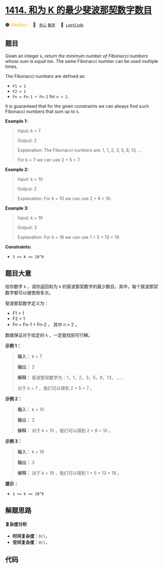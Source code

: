 # [1414. 和为 K 的最少斐波那契数字数目](https://leetcode.com/problems/find-the-minimum-number-of-fibonacci-numbers-whose-sum-is-k)

🟠 <font color=#ffb800>Medium</font>&emsp; 🔖&ensp; [`贪心`](/leetcode/outline/tag/greedy.md) [`数学`](/leetcode/outline/tag/math.md)&emsp; 🔗&ensp;[`LeetCode`](https://leetcode.com/problems/find-the-minimum-number-of-fibonacci-numbers-whose-sum-is-k)

## 题目

Given an integer `k`, _return the minimum number of Fibonacci numbers whose
sum is equal to_`k`. The same Fibonacci number can be used multiple times.

The Fibonacci numbers are defined as:

  * `F1 = 1`
  * `F2 = 1`
  * `Fn = Fn-1 + Fn-2` for `n > 2.`

It is guaranteed that for the given constraints we can always find such
Fibonacci numbers that sum up to `k`.



**Example 1:**

> Input: k = 7
> 
> Output: 2 
> 
> Explanation: The Fibonacci numbers are: 1, 1, 2, 3, 5, 8, 13, ... 
> 
> For k = 7 we can use 2 + 5 = 7.

**Example 2:**

> Input: k = 10
> 
> Output: 2 
> 
> Explanation: For k = 10 we can use 2 + 8 = 10.

**Example 3:**

> Input: k = 19
> 
> Output: 3 
> 
> Explanation: For k = 19 we can use 1 + 5 + 13 = 19.

**Constraints:**

  * `1 <= k <= 10^9`


## 题目大意

给你数字 `k` ，请你返回和为 `k` 的斐波那契数字的最少数目，其中，每个斐波那契数字都可以被使用多次。

斐波那契数字定义为：

  * F1 = 1
  * F2 = 1
  * Fn = Fn-1 \+ Fn-2 ， 其中 n > 2 。

数据保证对于给定的 `k` ，一定能找到可行解。



**示例 1：**

> 
> 
> 
> 
> 
> **输入：** k = 7
> 
> **输出：** 2 
> 
> **解释：** 斐波那契数字为：1，1，2，3，5，8，13，……
> 
> 对于 k = 7 ，我们可以得到 2 + 5 = 7 。

**示例 2：**

> 
> 
> 
> 
> 
> **输入：** k = 10
> 
> **输出：** 2 
> 
> **解释：** 对于 k = 10 ，我们可以得到 2 + 8 = 10 。
> 
> 

**示例 3：**

> 
> 
> 
> 
> 
> **输入：** k = 19
> 
> **输出：** 3 
> 
> **解释：** 对于 k = 19 ，我们可以得到 1 + 5 + 13 = 19 。
> 
> 



**提示：**

  * `1 <= k <= 10^9`


## 解题思路

#### 复杂度分析

- **时间复杂度**：`O()`，
- **空间复杂度**：`O()`，

## 代码

```javascript

```